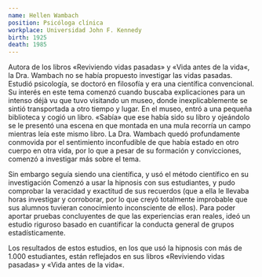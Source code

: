 ```yaml
---
name: Hellen Wambach
position: Psicóloga clínica
workplace: Universidad John F. Kennedy
birth: 1925
death: 1985
---
```

Autora de los libros «Reviviendo vidas pasadas» y «Vida antes de la vida«, la Dra. Wambach no se había propuesto investigar las vidas pasadas. Estudió psicología, se doctoró en filosofía y era una científica convencional. Su interés en este tema comenzó cuando buscaba explicaciones para un intenso déjà vu que tuvo visitando un museo, donde inexplicablemente se sintió transportada a otro tiempo y lugar. En el museo, entró a una pequeña biblioteca y cogió un libro. «Sabía» que ese había sido su libro y ojeándolo se le presentó una escena en que montada en una mula recorría un campo mientras leía este mismo libro. La Dra. Wambach quedó profundamente conmovida por el sentimiento inconfudible de que había estado en otro cuerpo en otra vida, por lo que a pesar de su formación y convicciones, comenzó a investigar más sobre el tema.

Sin embargo seguía siendo una científica, y usó el método científico en su investigación Comenzó a usar la hipnosis con sus estudiantes, y pudo comprobar la veracidad y exactitud de sus recuerdos (que a ella le llevaba horas investigar y corroborar, por lo que creyó totalmente improbable que sus alumnos tuvieran conocimiento inconsciente de ellos). Para poder aportar pruebas concluyentes de que las experiencias eran reales, ideó un estudio riguroso basado en cuantificar la conducta general de grupos estadísticamente.

Los resultados de estos estudios, en los que usó la hipnosis con más de 1.000 estudiantes, están reflejados en sus libros «Reviviendo vidas pasadas» y «Vida antes de la vida«.